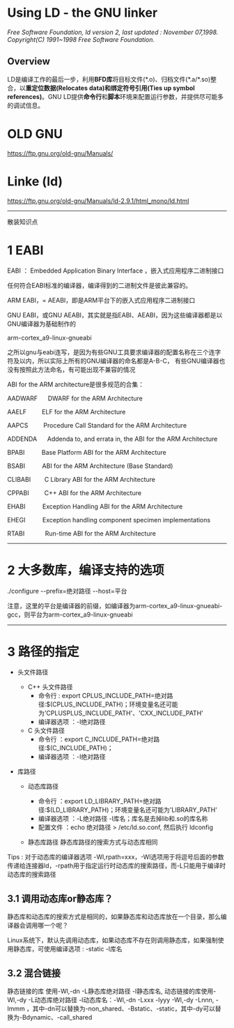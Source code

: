 
# Using LD - the GNU linker

*Free Software Foundation, ld version 2, last updated : November 07,1998. Copyright(C) 1991~1998 Free Software Foundation.*

## Overview

LD是编译工作的最后一步，利用**BFD库**将目标文件(\*.o)、归档文件(\*.a/\*.so)整合，以**重定位数据(Relocates data)**和**绑定符号引用(Ties up symbol references)**。GNU LD提供**命令行**和**脚本**环境来配置运行参数，并提供尽可能多的调试信息。
































# OLD GNU
https://ftp.gnu.org/old-gnu/Manuals/

# Linke (ld)

https://ftp.gnu.org/old-gnu/Manuals/ld-2.9.1/html_mono/ld.html
































---

散装知识点

# 1 EABI 

EABI ： Embedded Application Binary Interface ，嵌入式应用程序二进制接口

任何符合EABI标准的编译器，编译得到的二进制文件是彼此兼容的。

ARM EABI，= AEABI，即是ARM平台下的嵌入式应用程序二进制接口

GNU EABI，或GNU AEABI，其实就是指EABI、AEABI，因为这些编译器都是以GNU编译器为基础制作的

arm-cortex_a9-linux-gnueabi

之所以gnu与eabi连写，是因为有些GNU工具要求编译器的配置名称在三个连字符及以内，所以实际上所有的GNU编译器的命名都是A-B-C，
有些GNU编译器也没有按照此方法命名，有可能出现不兼容的情况


ABI for the ARM architecture是很多规范的合集：

AADWARF      DWARF for the ARM Architecture

AAELF         ELF for the ARM Architecture

AAPCS         Procedure Call Standard for the ARM Architecture

ADDENDA      Addenda to, and errata in, the ABI for the ARM Architecture

BPABI          Base Platform ABI for the ARM Architecture

BSABI          ABI for the ARM Architecture (Base Standard)

CLIBABI        C Library ABI for the ARM Architecture

CPPABI         C++ ABI for the ARM Architecture

EHABI          Exception Handling ABI for the ARM Architecture

EHEGI          Exception handling component specimen implementations

RTABI            Run-time ABI for the ARM Architecture

---

# 2 大多数库，编译支持的选项

./configure --prefix=绝对路径 --host=平台

注意，这里的平台是编译器的前缀，如编译器为arm-cortex_a9-linux-gnueabi-gcc，则平台为arm-cortex_a9-linux-gnueabi


---

# 3 路径的指定

- 头文件路径
	- C++ 头文件路径
		- 命令行     : export CPLUS_INCLUDE_PATH=绝对路径:$(CPLUS_INCLUDE_PATH)；环境变量名还可能为'CPLUSPLUS_INCLUDE_PATH'、'CXX_INCLUDE_PATH'
		- 编译器选项 ：-I绝对路径
	- C 头文件路径
		- 命令行     ：export C_INCLUDE_PATH=绝对路径:$(C_INCLUDE_PATH)；
		- 编译器选项 ：-I绝对路径

- 库路径
	- 动态库路径
		- 命令行     ：export LD_LIBRARY_PATH=绝对路径:$(LD_LIBRARY_PATH)；环境变量名还可能为'LIBRARY_PATH'
		- 编译器选项 ：-L绝对路径 -l库名；库名是去掉lib和.so的库名称
		- 配置文件   ：echo 绝对路径 > /etc/ld.so.conf, 然后执行 ldconfig

	- 静态库路径 
		静态库路径的搜索方式与动态库相同


Tips : 对于动态库的编译器选项 -Wl,rpath=xxx，-Wl选项用于将逗号后面的参数传递给连接器ld，-rpath用于指定运行时动态库的搜索路径，而-L只能用于编译时动态库的搜索路径

## 3.1 调用动态库or静态库？

静态库和动态库的搜索方式是相同的，如果静态库和动态库放在一个目录，那么编译器会调用哪一个呢？

Linux系统下，默认先调用动态库，如果动态库不存在则调用静态库，如果强制使用静态库，可使用编译选项 : -static -l库名

## 3.2 混合链接

静态链接的库 使用-Wl,-dn -L静态库绝对路径 -l静态库名, 动态链接的库使用-Wl,-dy -L动态库绝对路径 -l动态库名：-Wl,-dn -Lxxx -lyyy -Wl,-dy -Lnnn, -lmmm
，其中-dn可以替换为-non_shared、-Bstatic、-static，其中-dy可以替换为-Bdynamic、-call_shared

